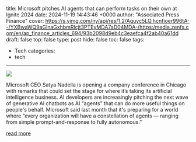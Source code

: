 title: Microsoft pitches AI agents that can perform tasks on their own at Ignite 2024
date: 2024-11-19 14:43:46 +0000
author: "Associated Press Finance"
cover: https://s.yimg.com/ny/api/res/1.2/Aguyc5LQ.hcnfjoer996tA--/YXBwaWQ9aGlnaGxhbmRlcjt3PTEyMDA7aD04MDA-/https:/media.zenfs.com/en/ap_finance_articles_694/93b2098d9eb4c3eaefca4f2ab40a61dd
draft: false
top: false
type: post
hide: false
toc: false
tags:
  - Tech
categories:
  - tech
---

![](https://s.yimg.com/ny/api/res/1.2/Aguyc5LQ.hcnfjoer996tA--/YXBwaWQ9aGlnaGxhbmRlcjt3PTEyMDA7aD04MDA-/https:/media.zenfs.com/en/ap_finance_articles_694/93b2098d9eb4c3eaefca4f2ab40a61dd)

Microsoft CEO Satya Nadella is opening a company conference in Chicago with remarks that could set the stage for where it’s taking its artificial intelligence business. AI developers are increasingly pitching the next wave of generative AI chatbots as AI “agents” that can do more useful things on people's behalf. Microsoft said last month that it's preparing for a world where “every organization will have a constellation of agents — ranging from simple prompt-and-response to fully autonomous.”

[read more](https://finance.yahoo.com/news/microsoft-pitches-ai-agents-perform-144346230.html)
